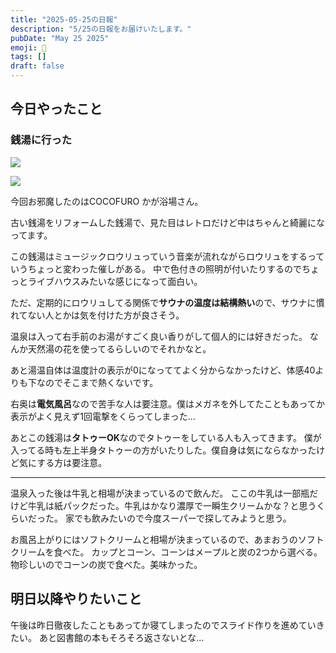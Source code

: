 ```yaml
---
title: "2025-05-25の日報"
description: "5/25の日報をお届けいたします。"
pubDate: "May 25 2025"
emoji: 🦊
tags: []
draft: false
---
```


## 今日やったこと

### 銭湯に行った

![](/img/2025-05-26-074600.png)

![](/img/2025-05-26-074617.png)

今回お邪魔したのはCOCOFURO かが浴場さん。

古い銭湯をリフォームした銭湯で、見た目はレトロだけど中はちゃんと綺麗になってます。

この銭湯はミュージックロウリュっていう音楽が流れながらロウリュをするっていうちょっと変わった催しがある。
中で色付きの照明が付いたりするのでちょっとライブハウスみたいな感じになって面白い。

ただ、定期的にロウリュしてる関係で**サウナの温度は結構熱い**ので、サウナに慣れてない人とかは気を付けた方が良さそう。

温泉は入って右手前のお湯がすごく良い香りがして個人的には好きだった。
なんか天然湯の花を使ってるらしいのでそれかなと。

あと湯温自体は温度計の表示が0になっててよく分からなかったけど、体感40よりも下なのでそこまで熱くないです。

右奥は**電気風呂**なので苦手な人は要注意。僕はメガネを外してたこともあってか表示がよく見えず1回電撃をくらってしまった...

あとこの銭湯は**タトゥーOK**なのでタトゥーをしている人も入ってきます。
僕が入ってる時も左上半身タトゥーの方がいたりした。僕自身は気にならなかったけど気にする方は要注意。

---

温泉入った後は牛乳と相場が決まっているので飲んだ。
ここの牛乳は一部瓶だけど牛乳は紙パックだった。牛乳はかなり濃厚で一瞬生クリームかな？と思うくらいだった。
家でも飲みたいので今度スーパーで探してみようと思う。

お風呂上がりにはソフトクリームと相場が決まっているので、あまおうのソフトクリームを食べた。
カップとコーン、コーンはメープルと炭の2つから選べる。物珍しいのでコーンの炭で食べた。美味かった。

## 明日以降やりたいこと

午後は昨日徹夜したこともあってか寝てしまったのでスライド作りを進めていきたい。
あと図書館の本もそろそろ返さないとな...
